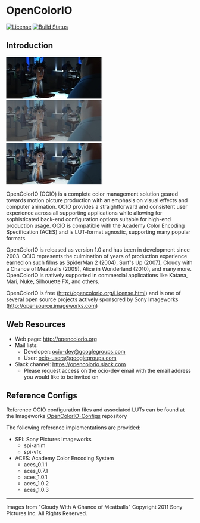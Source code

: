 OpenColorIO
===========

[![License](https://img.shields.io/badge/License-BSD%203--Clause-blue.svg)](https://opensource.org/licenses/BSD-3-Clause)
[![Build Status](https://travis-ci.org/imageworks/OpenColorIO.svg?branch=master)](https://travis-ci.org/imageworks/OpenColorIO)

Introduction
------------
[linear]: /docs/ociotheme/static/clo_res19_lnf.0101.jpg
[log]: /docs/ociotheme/static/clo_res19_lm10.0101.jpg
[vd]: /docs/ociotheme/static/clo_res19_vd16.0101.jpg

![lnh][linear] ![lm10][log] ![vd8][vd]

OpenColorIO (OCIO) is a complete color management solution geared towards motion
picture production with an emphasis on visual effects and computer animation.
OCIO provides a straightforward and consistent user experience across all
supporting applications while allowing for sophisticated back-end configuration
options suitable for high-end production usage. OCIO is compatible with the
Academy Color Encoding Specification (ACES) and is LUT-format agnostic,
supporting many popular formats.

OpenColorIO is released as version 1.0 and has been in development since 2003.
OCIO represents the culmination of years of production experience earned on such
films as SpiderMan 2 (2004), Surf's Up (2007), Cloudy with a Chance of Meatballs
(2009), Alice in Wonderland (2010), and many more. OpenColorIO is natively
supported in commercial applications like Katana, Mari, Nuke, Silhouette FX, and others.

OpenColorIO is free (http://opencolorio.org/License.html) and is one of
several open source projects actively sponsored by Sony Imageworks (http://opensource.imageworks.com)

Web Resources
-------------
* Web page: http://opencolorio.org
* Mail lists:
    * Developer: ocio-dev@googlegroups.com
    * User: ocio-users@googlegroups.com
* Slack channel: https://opencolorio.slack.com
    * Please request access on the ocio-dev email with the email address you would like to be invited on

Reference Configs
-----------------
Reference OCIO configuration files and associated LUTs can be found at the Imageworks [OpenColorIO-Configs](https://github.com/imageworks/OpenColorIO-Configs) repository

The following reference implementations are provided:
* SPI: Sony Pictures Imageworks
  * spi-anim
  * spi-vfx
* ACES: Academy Color Encoding System
  * aces_0.1.1
  * aces_0.7.1
  * aces_1.0.1
  * aces_1.0.2
  * aces_1.0.3

---
Images from "Cloudy With A Chance of Meatballs" Copyright 2011 Sony Pictures Inc. All Rights Reserved.

